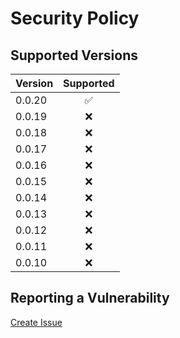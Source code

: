 # Security Policy

## Supported Versions

| Version | Supported          |
| :------ | :----------------: |
| 0.0.20  | :white_check_mark: |
| 0.0.19  | :x:                |
| 0.0.18  | :x:                |
| 0.0.17  | :x:                |
| 0.0.16  | :x:                |
| 0.0.15  | :x:                |
| 0.0.14  | :x:                |
| 0.0.13  | :x:                |
| 0.0.12  | :x:                |
| 0.0.11  | :x:                |
| 0.0.10  | :x:                |

## Reporting a Vulnerability

[Create Issue](https://github.com/gregoranders/nodejs-create-release/issues/new?labels=bug&template=bug_report.md&title=Security+Issue)
